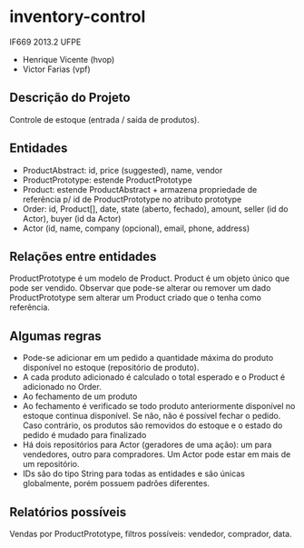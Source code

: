 # inventory-control
IF669 2013.2 UFPE

* Henrique Vicente (hvop)
* Victor Farias (vpf)

## Descrição do Projeto
Controle de estoque (entrada / saída de produtos).

## Entidades
* ProductAbstract: id, price (suggested), name, vendor
* ProductPrototype: estende ProductPrototype
* Product: estende ProductAbstract + armazena propriedade de referência p/ id de ProductPrototype no atributo prototype
* Order: id, Product[], date, state (aberto, fechado), amount, seller (id do Actor), buyer (id da Actor)
* Actor (id, name, company (opcional), email, phone, address)

## Relações entre entidades
ProductPrototype é um modelo de Product. Product é um objeto único que pode ser vendido. Observar que pode-se alterar ou remover um dado ProductPrototype sem alterar um Product criado que o tenha como referência.

## Algumas regras
* Pode-se adicionar em um pedido a quantidade máxima do produto disponível no estoque (repositório de produto).
* A cada produto adicionado é calculado o total esperado e o Product é adicionado no Order.
* Ao fechamento de um produto 
* Ao fechamento é verificado se todo produto anteriormente disponível no estoque continua disponível. Se não, não é possível fechar o pedido. Caso contrário, os produtos são removidos do estoque e o estado do pedido é mudado para finalizado
* Há dois repositórios para Actor (geradores de uma ação): um para vendedores, outro para compradores. Um Actor pode estar em mais de um repositório.
* IDs são do tipo String para todas as entidades e são únicas globalmente, porém possuem padrões diferentes.


## Relatórios possíveis
Vendas por ProductPrototype, filtros possíveis: vendedor, comprador, data.